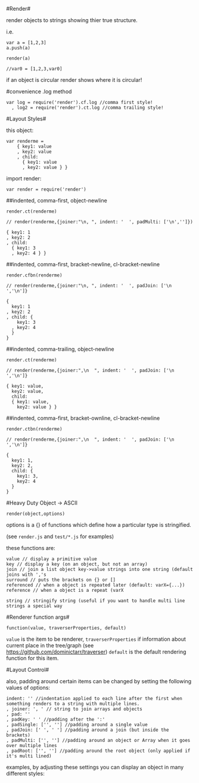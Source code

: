 #Render#

render objects to strings showing thier true structure.

i.e.

    var a = [1,2,3]
    a.push(a)
    
    render(a)
    
    //var0 = [1,2,3,var0]

if an object is circular render shows where it is circular!

#convenience .log method

    var log = require('render').cf.log //comma first style!
      , log2 = require('render').ct.log //comma trailing style!

#Layout Styles#

this object:

    var renderme = 
        { key1: value
        , key2: value
        , child: 
          { key1: value
          , key2: value } }

import render:

    var render = require('render')

##indented, comma-first, object-newline

    render.ct(renderme)

    // render(renderme,{joiner:"\n, ", indent: '  ', padMulti: ['\n','']})

    { key1: 1
    , key2: 2
    , child: 
      { key1: 3
      , key2: 4 } }

##indented, comma-first, bracket-newline, cl-bracket-newline

    render.cfbn(renderme)

    // render(renderme,{joiner:"\n, ", indent: '  ', padJoin: ['\n  ','\n']}

    {
      key1: 1
    , key2: 2
    , child: {
        key1: 3
      , key2: 4
      }
    }

##indented, comma-trailing, object-newline

    render.ct(renderme)

    // render(renderme,{joiner:",\n  ", indent: '  ', padJoin: ['\n  ','\n']}

    { key1: value,
      key2: value,
      child: 
      { key1: value,
        key2: value } }


##indented, comma-first, bracket-ownline, cl-bracket-newline

    render.ctbn(renderme)

    // render(renderme,{joiner:",\n  ", indent: '  ', padJoin: ['\n  ','\n']}

    {
      key1: 1,
      key2: 2,
      child: {
        key1: 3,
        key2: 4
      }
    }


#Heavy Duty Object -> ASCII

    render(object,options)

options is a {} of functions which define how a particular type is stringified.

(see `render.js` and `test/*.js` for examples)

these functions are:

    value // display a primitive value
    key // display a key (on an object, but not an array)
    join // join a list object key->value strings into one string (default joins with ','s
    surround // puts the brackets on {} or [] 
    referenced // when a object is repeated later (default: varX={...})
    reference // when a object is a repeat (varX

    string // stringify string (useful if you want to handle multi line strings a special way
    
#Renderer function args#

    function(value, traverserProperties, default)
    
`value` is the item to be renderer,
`traverserProperties` if information about current place in the tree/graph 
(see https://github.com/dominictarr/traverser)
`default` is the default rendering function for this item.

#Layout Control#

also, padding around certain items can be changed by setting the following values of options:

    indent: '' //indentation applied to each line after the first when something renders to a string with multiple lines.
    , joiner: ', ' // string to join arrays and objects
    , pad: '' 
    , padKey: ' ' //padding after the ':'
    , padSingle: ['', ''] //padding around a single value
    , padJoin: [' ', ' '] //padding around a join (but inside the brackets)
    , padMulti: ['', ''] //padding around an object or Array when it goes over multiple lines
    , padRoot: ['', ''] //padding around the root object (only applied if it's multi lined)
    
examples, by adjusting these settings you can display an object in many different styles:
